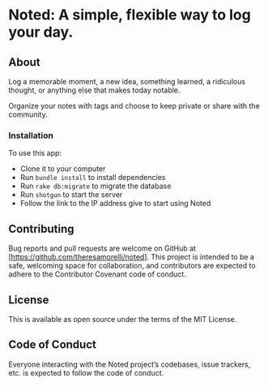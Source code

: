 # Noted: A simple, flexible way to log your day.

## About
Log a memorable moment, a new idea, something learned, a ridiculous thought, or anything else that makes today notable.

Organize your notes with tags and choose to keep private or share with the community.

### Installation
To use this app:
- Clone it to your computer
- Run `bundle install` to install dependencies
- Run `rake db:migrate` to migrate the database
- Run `shotgun` to start the server
- Follow the link to the IP address give to start using Noted

## Contributing
Bug reports and pull requests are welcome on GitHub at [https://github.com/theresamorelli/noted]. This project is intended to be a safe, welcoming space for collaboration, and contributors are expected to adhere to the Contributor Covenant code of conduct.

## License
This is available as open source under the terms of the MIT License.

## Code of Conduct
Everyone interacting with the Noted project’s codebases, issue trackers, etc. is expected to follow the code of conduct.